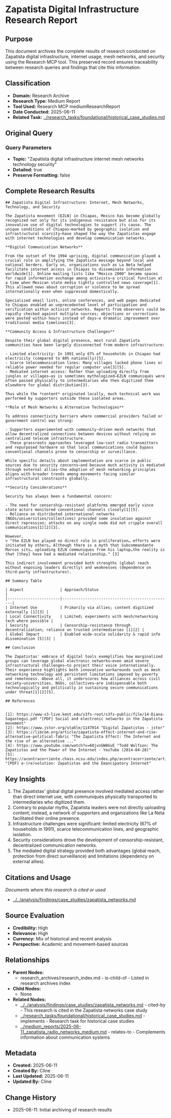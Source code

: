 # Zapatista Digital Infrastructure Research Report

## Purpose
This document archives the complete results of research conducted on Zapatista digital infrastructure, internet usage, mesh networks, and security using the Research MCP tool. This preserved record ensures traceability between research queries and findings that cite this information.

## Classification
- **Domain:** Research Archive
- **Research Type:** Medium Report
- **Tool Used:** Research MCP mediumResearchReport
- **Date Conducted:** 2025-06-11
- **Related Task:** [../research_tasks/foundational/historical_case_studies.md](../research_tasks/foundational/historical_case_studies.md)

## Original Query

### Query Parameters
- **Topic:** "Zapatista digital infrastructure internet mesh networks technology security"
- **Detailed:** true
- **Preserve Formatting:** false

## Complete Research Results

```
## Zapatista Digital Infrastructure: Internet, Mesh Networks, Technology, and Security

The Zapatista movement (EZLN) in Chiapas, Mexico has become globally recognized not only for its indigenous resistance but also for its innovative use of digital technologies to support its cause. The unique conditions of Chiapas—marked by geographic isolation and infrastructural scarcity—have shaped the way the Zapatistas engage with internet technologies and develop communication networks.

**Digital Communication Networks**

From the outset of the 1994 uprising, digital communication played a crucial role in amplifying the Zapatista message beyond local and national borders. Early on, organizations such as La Neta helped facilitate internet access in Chiapas to disseminate information worldwide[1]. Online mailing lists like "Mexico 2000" became spaces for rapid information exchange among activists—a critical function at a time when Mexican state media tightly controlled news coverage[1]. This allowed news about corruption or violence to be spread internationally even when suppressed domestically.

Specialized email lists, online conferences, and web pages dedicated to Chiapas enabled an unprecedented level of participation and verification within activist networks. Reports from observers could be rapidly checked against multiple sources; objections or corrections were posted within hours instead of days—a dramatic improvement over traditional media timelines[3].

**Community Access & Infrastructure Challenges**

Despite their global digital presence, most rural Zapatista communities have been largely disconnected from modern infrastructure:

- Limited electricity: In 1991 only 67% of households in Chiapas had electricity (compared to 88% nationally)[5].
- Scarce telecommunication lines: Many villages lacked phone lines or reliable power needed for regular computer use[3][5].
- Mediated internet access: Rather than uploading directly from jungles or villages—as is sometimes mythologized—EZLN communiqués were often passed physically to intermediaries who then digitized them elsewhere for global distribution[3].

Thus while the *content* originated locally, much technical work was performed by supporters outside these isolated areas.

**Role of Mesh Networks & Alternative Technologies**

To address connectivity barriers where commercial providers failed or government control was strong:

- Supporters experimented with community-driven mesh networks that allow decentralized connections between devices without relying on centralized telecom infrastructure.
- These grassroots approaches leveraged low-cost radio transmitters and repurposed hardware so that local communications could bypass conventional channels prone to censorship or surveillance.
  
While specific details about implementation are scarce in public sources due to security concerns—and because much activity is mediated through external allies—the adoption of mesh networking principles aligns with broader trends among movements facing similar infrastructural constraints globally.

**Security Considerations**

Security has always been a fundamental concern:

- The need for censorship-resistant platforms emerged early since state actors monitored conventional channels closely[1][5].
- Reliance on distributed international networks (NGOs/universities/collectives) provided some insulation against direct repression; attacks on any single node did not cripple overall communications[1][2][3].
  
However,
> "the EZLN has played no direct role in proliferation… efforts were initiated by others… Although there is a myth that Subcommandante Marcos sits… uploading EZLN communiques from his laptop…the reality is that [they] have had a mediated relationship." [3]

This indirect involvement provided both strengths (global reach without exposing leaders directly) and weaknesses (dependence on third-party infrastructures).

## Summary Table

| Aspect                | Approach/Status                                 |
|-----------------------|------------------------------------------------|
| Internet Use          | Primarily via allies; content digitized externally [1][3] |
| Local Connectivity    | Limited; experiments with mesh/networking tech where possible |
| Security              | Censorship-resistance through decentralization; reliance on trusted intermediaries [1][2] |
| Global Impact         | Enabled wide-scale solidarity & rapid info dissemination [5][3] |

## Conclusion

The Zapatistas' embrace of digital tools exemplifies how marginalized groups can leverage global electronic networks—even amid severe infrastructural challenges—to project their voice internationally. Their experience highlights both innovative workarounds such as mesh networking technology and persistent limitations imposed by poverty and remoteness. Above all, it underscores how alliances across civil society—universities, NGOs, collectives—are indispensable both technologically and politically in sustaining secure communications under threat[1][2][5].

## References


[1]: https://www-s3-live.kent.edu/s3fs-root/s3fs-public/file/14-Diana-Sagastegui.pdf "[PDF] Social and electronic networks in the Zapatista movement"
[2]: https://www.jstor.org/stable/1147014 "Digital Zapatistas - jstor"
[3]: https://libcom.org/article/zapatista-effect-internet-and-rise-alternative-political-fabric "The Zapatista Effect: The Internet and the rise of an alternative ..."
[4]: https://www.youtube.com/watch?v=6OjvnGW8GvE "Todd Wolfson: The Zapatistas and the Power of the Internet - YouTube (2014-04-28)"
[5]: https://acontracorriente.chass.ncsu.edu/index.php/acontracorriente/article/download/273/422/1094 "[PDF] e-(re)volution: Zapatistas and the Emancipatory Internet"
```

## Key Insights

1. The Zapatistas' global digital presence involved mediated access rather than direct internet use, with communiqués physically transported to intermediaries who digitized them.
2. Contrary to popular myths, Zapatista leaders were not directly uploading content; instead, a network of supporters and organizations like La Neta facilitated their online presence.
3. Infrastructure challenges were significant: limited electricity (67% of households in 1991), scarce telecommunication lines, and geographic isolation.
4. Security considerations drove the development of censorship-resistant, decentralized communication networks.
5. The mediated digital strategy provided both advantages (global reach, protection from direct surveillance) and limitations (dependency on external allies).

## Citations and Usage
*Documents where this research is cited or used*

- [../../analysis/findings/case_studies/zapatista_networks.md](../../analysis/findings/case_studies/zapatista_networks.md)

## Source Evaluation
- **Credibility:** High
- **Relevance:** High
- **Currency:** Mix of historical and recent analysis
- **Perspective:** Academic and movement-based sources

## Relationships
- **Parent Nodes:**
  - research_archives/research_index.md - is-child-of - Listed in research archives index
- **Child Nodes:**
  - None
- **Related Nodes:**
  - [../../analysis/findings/case_studies/zapatista_networks.md](../../analysis/findings/case_studies/zapatista_networks.md) - cited-by - This research is cited in the Zapatista networks case study
  - [../research_tasks/foundational/historical_case_studies.md](../research_tasks/foundational/historical_case_studies.md) - implements - Research task for historical case studies
  - [../medium_reports/2025-06-11_zapatista_radio_networks_medium.md](../medium_reports/2025-06-11_zapatista_radio_networks_medium.md) - relates-to - Complements information about communication systems

## Metadata
- **Created:** 2025-06-11
- **Created By:** Cline
- **Last Updated:** 2025-06-11
- **Updated By:** Cline

## Change History
- 2025-06-11: Initial archiving of research results
